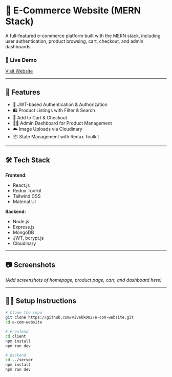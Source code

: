 # 🛒 E-Commerce Website (MERN Stack)

A full-featured e-commerce platform built with the MERN stack, including user authentication, product browsing, cart, checkout, and admin dashboards.

### 🔗 Live Demo
[Visit Website](https://e-com-website-1-zahm.onrender.com)

---

## 🚀 Features

- 🔐 JWT-based Authentication & Authorization
- 🛍 Product Listings with Filter & Search
- 🛒 Add to Cart & Checkout
- 🧑‍💼 Admin Dashboard for Product Management
- ☁️ Image Uploads via Cloudinary
- 📦 State Management with Redux Toolkit

---

## 🛠 Tech Stack

**Frontend:**
- React.js
- Redux Toolkit
- Tailwind CSS
- Material UI

**Backend:**
- Node.js
- Express.js
- MongoDB
- JWT, bcrypt.js
- Cloudinary

---

## 📷 Screenshots
*(Add screenshots of homepage, product page, cart, and dashboard here)*

---

## 🧑‍💻 Setup Instructions

```bash
# Clone the repo
git clone https://github.com/vivekk002/e-com-website.git
cd e-com-website

# Frontend
cd client
npm install
npm run dev

# Backend
cd ../server
npm install
npm run dev
